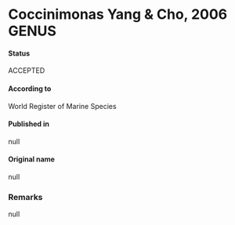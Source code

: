 # Coccinimonas Yang & Cho, 2006 GENUS

#### Status
ACCEPTED

#### According to
World Register of Marine Species

#### Published in
null

#### Original name
null

### Remarks
null